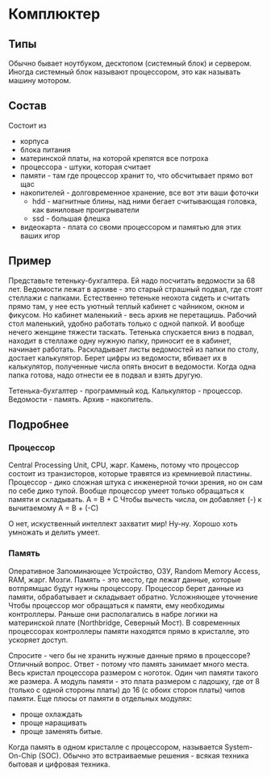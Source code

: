 # Комплюктер

## Типы
Обычно бывает ноутбуком, десктопом (системный блок) и сервером.
Иногда системный блок называют процессором, это как называть машину мотором.

## Состав
Состоит из 
- корпуса 
- блока питания
- материнской платы, на которой крепятся все потроха
- процессора - штуки, которая считает
- памяти - там где процессор хранит то, что обсчитывает прямо вот щас
- накопителей - долговременное хранение, все вот эти ваши фоточки
  - hdd - магнитные блины, над ними бегает считывающая головка, как виниловые проигрыватели
  - ssd - большая флешка
 - видеокарта - плата со своми процессором и памятью для этих ваших игор

## Пример
Представьте тетеньку-бухгалтера. Ей надо посчитать ведомости за 68 лет.
Ведомости лежат в архиве - это старый страшный подвал, где стоят стеллажи с папками.
Естественно тетеньке неохота сидеть и считать прямо там, у нее есть уютный теплый кабинет с чайником, окном и фикусом.
Но кабинет маленький - весь архив не перетащишь. Рабочий стол маленький, удобно работать только с одной папкой. И вообще нечего женщине тяжести таскать.
Тетенька спускается вниз в подвал, находит в стеллаже одну нужную папку, приносит ее в кабинет, начинает работать. Раскладывает листы ведомостей из папки по столу, достает калькулятор. Берет цифры из ведомости, вбивает их в калькулятор, полученные числа опять вносит в ведомости.
Когда одна папка готова, надо отнести ее в подвал и взять другую.

Тетенька-бухгалтер - программный код.
Калькулятор - процессор.
Ведомости - память.
Архив - накопитель.

## Подробнее
### Процессор
Central Processing Unit, CPU, жарг. Камень, потому что процессор состоит из транзисторов, которые травятся из кремниевой пластины.
Процессор - дико сложная штука с инженерной точки зрения, но он сам по себе дико тупой. 
Вообще процессор умеет только обращаться к памяти и складывать. 
A = B + C
Чтобы вычесть числа, он добавляет (-) к вычитаемому
A = B + (-C)

О нет, искуственный интеллект захватит мир! Ну-ну. Хорошо хоть умножать и делить умеет. 

### Память
Оперативное Запоминающее Устройство, ОЗУ, Random Memory Access, RAM, жарг. Мозги.
Память - это место, где лежат данные, которые вотпрямщас будут нужны процессору.
Процессор берет данные из памяти, обрабатывает и складывает обратно.
  Усложняющее уточнение
  Чтобы процессор мог обращаться к памяти, ему необходимы контроллеры. Раньше они располагались в набре логики на материнской плате (Northbridge, Северный Мост). В современных процессорах контроллеры памяти находятся прямо в кристалле, это ускоряет доступ.
  
Спросите - чего бы не хранить нужные данные прямо в процессоре? Отличный вопрос. Ответ - потому что память занимает много места. Весь кристал процессора размером с ноготок. Один чип памяти такого же размера. А модуль памяти - это плата размером с ладошку, где от 8 (только с одной стороны платы) до 16 (с обоих сторон платы) чипов памяти. Еще плюсы от памяти в отдельных модулях:
- проще охлаждать
- проще наращивать
- проще заменять битые.

Когда память в одном кристалле с процессором, называется System-On-Chip (SOC). Обычно это встраиваемые решения - всякая техника бытовая и цифровая техника.

